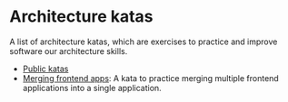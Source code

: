 # Architecture katas

A list of architecture katas, which are exercises to practice and improve software our architecture skills.

- [Public katas](https://www.architecturalkatas.com/)
- [Merging frontend apps](./merging-frontend-apps/README.md): A kata to practice merging multiple frontend applications into a single application.